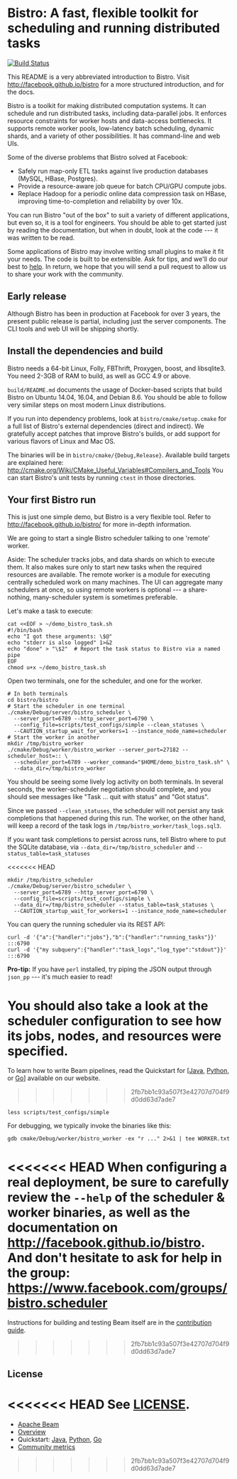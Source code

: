 # Bistro: A fast, flexible toolkit for scheduling and running distributed tasks

[![Build Status](https://travis-ci.org/facebook/bistro.svg?branch=master)](https://travis-ci.org/facebook/bistro)

This README is a very abbreviated introduction to Bistro. Visit
http://facebook.github.io/bistro for a more structured introduction, and for the docs.

Bistro is a toolkit for making distributed computation systems. It can
schedule and run distributed tasks, including data-parallel jobs.  It
enforces resource constraints for worker hosts and data-access bottlenecks.
It supports remote worker pools, low-latency batch scheduling, dynamic
shards, and a variety of other possibilities.  It has command-line and web
UIs.

Some of the diverse problems that Bistro solved at Facebook:
 - Safely run map-only ETL tasks against live production databases (MySQL,
   HBase, Postgres).
 - Provide a resource-aware job queue for batch CPU/GPU compute jobs.
 - Replace Hadoop for a periodic online data compression task on HBase,
   improving time-to-completion and reliability by over 10x.

You can run Bistro "out of the box" to suit a variety of different
applications, but even so, it is a tool for engineers.  You should be able
to get started just by reading the documentation, but when in doubt, look at
the code --- it was written to be read.

Some applications of Bistro may involve writing small plugins to make it fit
your needs.  The code is built to be extensible.  Ask for tips, and we'll do
our best to [help](https://www.facebook.com/groups/bistro.scheduler).  In
return, we hope that you will send a pull request to allow us to share your
work with the community.

## Early release

Although Bistro has been in production at Facebook for over 3 years, the
present public release is partial, including just the server components.
The CLI tools and web UI will be shipping shortly.

## Install the dependencies and build

Bistro needs a 64-bit Linux, Folly, FBThrift, Proxygen, boost, and
libsqlite3.  You need 2-3GB of RAM to build, as well as GCC 4.9 or above.

`build/README.md` documents the usage of Docker-based scripts that build
Bistro on Ubuntu 14.04, 16.04, and Debian 8.6.  You should be able to follow
very similar steps on most modern Linux distributions.

If you run into dependency problems, look at `bistro/cmake/setup.cmake` for
a full list of Bistro's external dependencies (direct and indirect).  We
gratefully accept patches that improve Bistro's builds, or add support for
various flavors of Linux and Mac OS.

The binaries will be in `bistro/cmake/{Debug,Release}`.  Available build
targets are explained here:
   http://cmake.org/Wiki/CMake_Useful_Variables#Compilers_and_Tools
You can start Bistro's unit tests by running `ctest` in those directories.

## Your first Bistro run

This is just one simple demo, but Bistro is a very flexible tool. Refer to
http://facebook.github.io/bistro/ for more in-depth information.

We are going to start a single Bistro scheduler talking to one 'remote'
worker.

Aside: The scheduler tracks jobs, and data shards on which to execute them.
It also makes sure only to start new tasks when the required resources are
available.  The remote worker is a module for executing centrally scheduled
work on many machines.  The UI can aggregate many schedulers at once, so
using remote workers is optional --- a share-nothing, many-scheduler system
is sometimes preferable.

Let's make a task to execute:

```
cat <<EOF > ~/demo_bistro_task.sh
#!/bin/bash
echo "I got these arguments: \$@"
echo "stderr is also logged" 1>&2
echo "done" > "\$2"  # Report the task status to Bistro via a named pipe
EOF
chmod u+x ~/demo_bistro_task.sh
```

Open two terminals, one for the scheduler, and one for the worker.

```
# In both terminals
cd bistro/bistro
# Start the scheduler in one terminal
./cmake/Debug/server/bistro_scheduler \
  --server_port=6789 --http_server_port=6790 \
  --config_file=scripts/test_configs/simple --clean_statuses \
  --CAUTION_startup_wait_for_workers=1 --instance_node_name=scheduler
# Start the worker in another
mkdir /tmp/bistro_worker
./cmake/Debug/worker/bistro_worker --server_port=27182 --scheduler_host=:: \
  --scheduler_port=6789 --worker_command="$HOME/demo_bistro_task.sh" \
  --data_dir=/tmp/bistro_worker
```

You should be seeing some lively log activity on both terminals. In several
seconds, the worker-scheduler negotiation should complete, and you should
see messages like "Task ...  quit with status" and "Got status".

Since we passed `--clean_statuses`, the scheduler will not persist any task
completions that happened during this run.  The worker, on the other hand,
will keep a record of the task logs in `/tmp/bistro_worker/task_logs.sql3`.

If you want task completions to persist across runs, tell Bistro where to
put the SQLite database, via `--data_dir=/tmp/bistro_scheduler` and
`--status_table=task_statuses`

<<<<<<< HEAD
```
mkdir /tmp/bistro_scheduler
./cmake/Debug/server/bistro_scheduler \
  --server_port=6789 --http_server_port=6790 \
  --config_file=scripts/test_configs/simple \
  --data_dir=/tmp/bistro_scheduler --status_table=task_statuses \
  --CAUTION_startup_wait_for_workers=1 --instance_node_name=scheduler
```

You can query the running scheduler via its REST API:

```
curl -d '{"a":{"handler":"jobs"},"b":{"handler":"running_tasks"}}' :::6790
curl -d '{"my subquery":{"handler":"task_logs","log_type":"stdout"}}' :::6790
```

**Pro-tip:** If you have `perl` installed, try piping the JSON output
through `json_pp` --- it's much easier to read!

You should also take a look at the scheduler configuration to see how its
jobs, nodes, and resources were specified.
=======
To learn how to write Beam pipelines, read the Quickstart for [[Java](https://beam.apache.org/get-started/quickstart-java), [Python](https://beam.apache.org/get-started/quickstart-py), or 
[Go](https://beam.apache.org/get-started/quickstart-go)] available on our website.
>>>>>>> 2fb7bb1c93a507f3e42707d704f9d0dd63d7ade7

```
less scripts/test_configs/simple
```

For debugging, we typically invoke the binaries like this:

```
gdb cmake/Debug/worker/bistro_worker -ex "r ..." 2>&1 | tee WORKER.txt
```

<<<<<<< HEAD
When configuring a real deployment, be sure to carefully review the `--help`
of the scheduler & worker binaries, as well as the documentation on
http://facebook.github.io/bistro.  And don't hesitate to ask for help in the group:
https://www.facebook.com/groups/bistro.scheduler
=======
Instructions for building and testing Beam itself
are in the [contribution guide](https://beam.apache.org/contribute/).
>>>>>>> 2fb7bb1c93a507f3e42707d704f9d0dd63d7ade7

## License

<<<<<<< HEAD
See [LICENSE](LICENSE).
=======
* [Apache Beam](https://beam.apache.org)
* [Overview](https://beam.apache.org/use/beam-overview/)
* Quickstart: [Java](https://beam.apache.org/get-started/quickstart-java), [Python](https://beam.apache.org/get-started/quickstart-py), [Go](https://beam.apache.org/get-started/quickstart-go)
* [Community metrics](https://s.apache.org/beam-community-metrics)
>>>>>>> 2fb7bb1c93a507f3e42707d704f9d0dd63d7ade7
